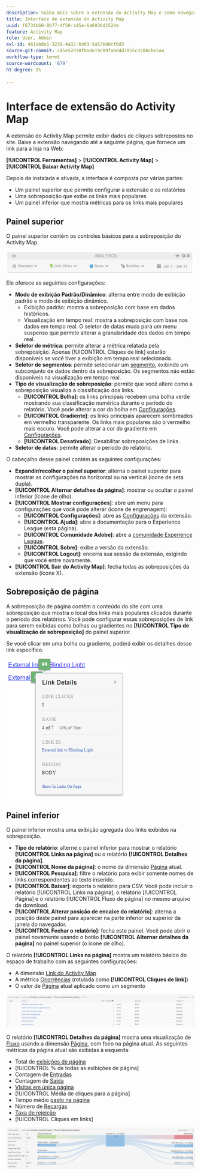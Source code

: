 ```yaml
---
description: Saiba mais sobre a extensão do Activity Map e como navegar em sua interface.
title: Interface de extensão do Activity Map
uuid: f6734b60-0b77-4f50-a45a-6a6936d1524e
feature: Activity Map
role: User, Admin
exl-id: 461abda1-3238-4a32-b9d3-5a57b00cf0d3
source-git-commit: c45e52d38f8ade19c09fa0d4d7955c3208cbe5aa
workflow-type: tm+mt
source-wordcount: '679'
ht-degree: 1%

---
```


# Interface de extensão do Activity Map

A extensão do Activity Map permite exibir dados de cliques sobrepostos no site. Baixe a extensão navegando até a seguinte página, que fornece um link para a loja na Web:

**[!UICONTROL Ferramentas]** > **[!UICONTROL Activity Map]** > **[!UICONTROL Baixar Activity Map]**

Depois de instalada e ativada, a interface é composta por várias partes:

* Um painel superior que permite configurar a extensão e os relatórios
* Uma sobreposição que exibe os links mais populares
* Um painel inferior que mostra métricas para os links mais populares

## Painel superior

O painel superior contém os controles básicos para a sobreposição do Activity Map.

![Sobreposição](../assets/overlay.png)

Ele oferece as seguintes configurações:

* **Modo de exibição Padrão/Dinâmico**: alterna entre modo de exibição padrão e modo de exibição dinâmico.
   * Exibição padrão: mostra a sobreposição com base em dados históricos.
   * Visualização em tempo real: mostra a sobreposição com base nos dados em tempo real. O seletor de datas muda para um menu suspenso que permite alterar a granularidade dos dados em tempo real.
* **Seletor de métrica**: permite alterar a métrica relatada pela sobreposição. Apenas [!UICONTROL Cliques de link] estarão disponíveis se você tiver a exibição em tempo real selecionada.
* **Seletor de segmentos**: permite selecionar um [segmento](/help/components/segmentation/seg-overview.md), exibindo um subconjunto de dados dentro da sobreposição. Os segmentos não estão disponíveis na visualização em tempo real.
* **Tipo de visualização de sobreposição**: permite que você altere como a sobreposição visualiza a classificação dos links.
   * **[!UICONTROL Bolha]**: os links principais recebem uma bolha verde mostrando sua classificação numérica durante o período do relatório. Você pode alterar a cor da bolha em [Configurações](settings.md).
   * **[!UICONTROL Gradiente]**: os links principais aparecem sombreados em vermelho transparente. Os links mais populares são o vermelho mais escuro. Você pode alterar a cor do gradiente em [Configurações](settings.md).
   * **[!UICONTROL Desativado]**: Desabilitar sobreposições de links.
* **Seletor de datas**: permite alterar o período do relatório.

O cabeçalho desse painel contém as seguintes configurações:

* **Expandir/recolher o painel superior**: alterna o painel superior para mostrar as configurações na horizontal ou na vertical (ícone de seta dupla).
* **[!UICONTROL Alternar detalhes da página]**: mostrar ou ocultar o painel inferior (ícone de olho).
* **[!UICONTROL Mostrar configurações]**: abre um menu para configurações que você pode alterar (ícone de engrenagem):
   * **[!UICONTROL Configurações]**: abre as [Configurações](settings.md) da extensão.
   * **[!UICONTROL Ajuda]**: abre a documentação para o Experience League (esta página).
   * **[!UICONTROL Comunidade Adobe]**: abre a [comunidade Experience League](https://experienceleaguecommunities.adobe.com/?profile.language=pt).
   * **[!UICONTROL Sobre]**: exibe a versão da extensão.
   * **[!UICONTROL Logout]**: encerra sua sessão da extensão, exigindo que você entre novamente.
* **[!UICONTROL Sair do Activity Map]**: fecha todas as sobreposições da extensão (ícone X).

## Sobreposição de página

A sobreposição de página contém o conteúdo do site com uma sobreposição que mostra o local dos links mais populares clicados durante o período dos relatórios. Você pode configurar essas sobreposições de link para serem exibidas como bolhas ou gradientes no **[!UICONTROL Tipo de visualização de sobreposição]** do painel superior.

Se você clicar em uma bolha ou gradiente, poderá exibir os detalhes desse link específico.

![Bolha de link](../assets/link-bubble.png)

## Painel inferior

O painel inferior mostra uma exibição agregada dos links exibidos na sobreposição.

* **Tipo de relatório**: alterne o painel inferior para mostrar o relatório **[!UICONTROL Links na página]** ou o relatório **[!UICONTROL Detalhes da página]**.
* **[!UICONTROL Nome da página]**: o nome da dimensão [Página](/help/components/dimensions/page.md) atual.
* **[!UICONTROL Pesquisa]**: filtre o relatório para exibir somente nomes de links correspondentes ao texto inserido.
* **[!UICONTROL Baixar]**: exporta o relatório para CSV. Você pode incluir o relatório [!UICONTROL Links na página], o relatório [!UICONTROL Página] e o relatório [!UICONTROL Fluxo de página] no mesmo arquivo de download.
* **[!UICONTROL Alterar posição de encaixe do relatório]**: alterna a posição deste painel para aparecer na parte inferior ou superior da janela do navegador.
* **[!UICONTROL Fechar o relatório]**: fecha este painel. Você pode abrir o painel novamente usando o botão **[!UICONTROL Alternar detalhes da página]** no painel superior (o ícone de olho).

O relatório **[!UICONTROL Links na página]** mostra um relatório básico do espaço de trabalho com as seguintes configurações:

* A dimensão [Link do Activity Map](/help/components/dimensions/activity-map-link.md)
* A métrica [Ocorrências](/help/components/metrics/occurrences.md) (rotulada como **[!UICONTROL Cliques de link]**)
* O valor de [Página](/help/components/dimensions/page.md) atual aplicado como um segmento

![Links no painel da página](../assets/links-on-page.png)

O relatório **[!UICONTROL Detalhes da página]** mostra uma visualização de [Fluxo](/help/analyze/analysis-workspace/visualizations/c-flow/flow.md) usando a dimensão [Página](/help/components/dimensions/page.md), com foco na página atual. As seguintes métricas da página atual são exibidas à esquerda:

* Total de [exibições de página](/help/components/metrics/page-views.md)
* [!UICONTROL % de todas as exibições de página]
* Contagem de [Entradas](/help/components/metrics/entries.md)
* Contagem de [Saída](/help/components/metrics/exits.md)
* [Visitas em única página](/help/components/metrics/single-page-visits.md)
* [!UICONTROL Média de cliques para a página]
* Tempo médio [gasto na página](/help/components/metrics/time-spent.md)
* Número de [Recargas](/help/components/metrics/reloads.md)
* [Taxa de rejeição](/help/components/metrics/bounce-rate.md)
* [!UICONTROL Cliques em links]

![Detalhes da página](../assets/page-details.png)
